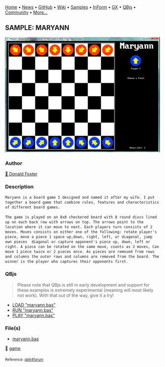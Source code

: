 [Home](https://qb64.com) • [News](../../news.md) • [GitHub](https://github.com/QB64Official/qb64) • [Wiki](https://github.com/QB64Official/qb64/wiki) • [Samples](../../samples.md) • [InForm](../../inform.md) • [GX](../../gx.md) • [QBjs](../../qbjs.md) • [Community](../../community.md) • [More...](../../more.md)

## SAMPLE: MARYANN

![maryann-screenshot.png](img/maryann-screenshot.png)

### Author

[🐝 Donald Foster](../donald-foster.md) 

### Description

```text
Maryann is a board game I designed and named it after my wife. I put together a board game that combine rules, features and characteristics of different board games.

The game is played on an 8x8 checkered board with 8 round discs lined up on each back row with arrows on top. The arrows point to the location where it can move to next. Each players turn consists of 2 moves. Moves consists on either one of the following: rotate player's piece, move a piece 1 space up,down, right, left, or diagonal, jump own pieces  diagonal or capture opponent's piece up, down, left or right. A piece can be rotated on the same move, counts as 2 moves, Can move 1 piece twice or 2 pieces once. As pieces are removed from rows and columns the outer rows and columns are removed from the board. The winner is the player who captures their opponents first.
```

### QBjs

> Please note that QBjs is still in early development and support for these examples is extremely experimental (meaning will most likely not work). With that out of the way, give it a try!

* [LOAD "maryann.bas"](https://v6p9d9t4.ssl.hwcdn.net/html/6029471/index.html?src=https://qb64.com/samples/maryann/src/maryann.bas)
* [RUN "maryann.bas"](https://v6p9d9t4.ssl.hwcdn.net/html/6029471/index.html?mode=auto&src=https://qb64.com/samples/maryann/src/maryann.bas)
* [PLAY "maryann.bas"](https://v6p9d9t4.ssl.hwcdn.net/html/6029471/index.html?mode=play&src=https://qb64.com/samples/maryann/src/maryann.bas)

### File(s)

* [maryann.bas](src/maryann.bas)

🔗 [game](../game.md)


<sub>Reference: [qb64forum](https://qb64forum.alephc.xyz/index.php?topic=124.0) </sub>
